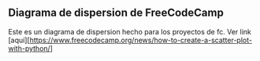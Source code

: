 ## Diagrama de dispersion de FreeCodeCamp
Este es un diagrama de dispersion hecho para los proyectos de fc. Ver link [aquí][https://www.freecodecamp.org/news/how-to-create-a-scatter-plot-with-python/]